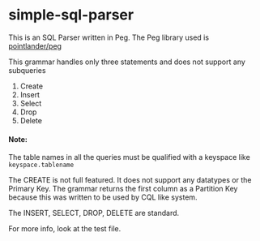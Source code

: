 # simple-sql-parser

This is an SQL Parser written in Peg. The Peg library used is [pointlander/peg](https://github.com/pointlander/peg)

This grammar handles only three statements and does not support any subqueries

1. Create
2. Insert
3. Select
4. Drop
5. Delete


#### Note:

The table names in all the queries must  be qualified with a keyspace like `keyspace.tablename`

The CREATE is not full featured. It does not support any datatypes or the Primary Key.
The grammar returns the first column as a Partition Key because this was written to be used by CQL like system.

The INSERT, SELECT, DROP, DELETE are standard. 

For more info, look at the test file.
